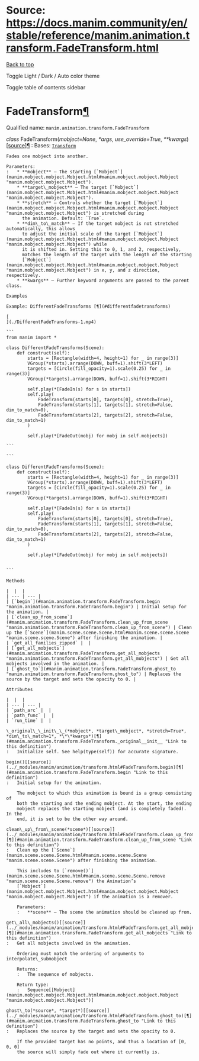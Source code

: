 # Source: https://docs.manim.community/en/stable/reference/manim.animation.transform.FadeTransform.html

[Back to top](#)

Toggle Light / Dark / Auto color theme

Toggle table of contents sidebar

FadeTransform[¶](#fadetransform "Link to this heading")
=======================================================

Qualified name: `manim.animation.transform.FadeTransform`

*class* FadeTransform(*mobject=None*, *\*args*, *use\_override=True*, *\*\*kwargs*)[[source]](../_modules/manim/animation/transform.html#FadeTransform)[¶](#manim.animation.transform.FadeTransform "Link to this definition")
:   Bases: [`Transform`](manim.animation.transform.Transform.html#manim.animation.transform.Transform "manim.animation.transform.Transform")

    Fades one mobject into another.

    Parameters:
    :   * **mobject** – The starting [`Mobject`](manim.mobject.mobject.Mobject.html#manim.mobject.mobject.Mobject "manim.mobject.mobject.Mobject").
        * **target\_mobject** – The target [`Mobject`](manim.mobject.mobject.Mobject.html#manim.mobject.mobject.Mobject "manim.mobject.mobject.Mobject").
        * **stretch** – Controls whether the target [`Mobject`](manim.mobject.mobject.Mobject.html#manim.mobject.mobject.Mobject "manim.mobject.mobject.Mobject") is stretched during
          the animation. Default: `True`.
        * **dim\_to\_match** – If the target mobject is not stretched automatically, this allows
          to adjust the initial scale of the target [`Mobject`](manim.mobject.mobject.Mobject.html#manim.mobject.mobject.Mobject "manim.mobject.mobject.Mobject") while
          it is shifted in. Setting this to 0, 1, and 2, respectively,
          matches the length of the target with the length of the starting
          [`Mobject`](manim.mobject.mobject.Mobject.html#manim.mobject.mobject.Mobject "manim.mobject.mobject.Mobject") in x, y, and z direction, respectively.
        * **kwargs** – Further keyword arguments are passed to the parent class.

    Examples

    Example: DifferentFadeTransforms [¶](#differentfadetransforms)

    [
    ](./DifferentFadeTransforms-1.mp4)

    ```
    from manim import *

    class DifferentFadeTransforms(Scene):
        def construct(self):
            starts = [Rectangle(width=4, height=1) for _ in range(3)]
            VGroup(*starts).arrange(DOWN, buff=1).shift(3*LEFT)
            targets = [Circle(fill_opacity=1).scale(0.25) for _ in range(3)]
            VGroup(*targets).arrange(DOWN, buff=1).shift(3*RIGHT)

            self.play(*[FadeIn(s) for s in starts])
            self.play(
                FadeTransform(starts[0], targets[0], stretch=True),
                FadeTransform(starts[1], targets[1], stretch=False, dim_to_match=0),
                FadeTransform(starts[2], targets[2], stretch=False, dim_to_match=1)
            )

            self.play(*[FadeOut(mobj) for mobj in self.mobjects])

    ```

    ```

    class DifferentFadeTransforms(Scene):
        def construct(self):
            starts = [Rectangle(width=4, height=1) for _ in range(3)]
            VGroup(*starts).arrange(DOWN, buff=1).shift(3*LEFT)
            targets = [Circle(fill_opacity=1).scale(0.25) for _ in range(3)]
            VGroup(*targets).arrange(DOWN, buff=1).shift(3*RIGHT)

            self.play(*[FadeIn(s) for s in starts])
            self.play(
                FadeTransform(starts[0], targets[0], stretch=True),
                FadeTransform(starts[1], targets[1], stretch=False, dim_to_match=0),
                FadeTransform(starts[2], targets[2], stretch=False, dim_to_match=1)
            )

            self.play(*[FadeOut(mobj) for mobj in self.mobjects])


    ```

    Methods

    |  |  |
    | --- | --- |
    | [`begin`](#manim.animation.transform.FadeTransform.begin "manim.animation.transform.FadeTransform.begin") | Initial setup for the animation. |
    | [`clean_up_from_scene`](#manim.animation.transform.FadeTransform.clean_up_from_scene "manim.animation.transform.FadeTransform.clean_up_from_scene") | Clean up the [`Scene`](manim.scene.scene.Scene.html#manim.scene.scene.Scene "manim.scene.scene.Scene") after finishing the animation. |
    | `get_all_families_zipped` |  |
    | [`get_all_mobjects`](#manim.animation.transform.FadeTransform.get_all_mobjects "manim.animation.transform.FadeTransform.get_all_mobjects") | Get all mobjects involved in the animation. |
    | [`ghost_to`](#manim.animation.transform.FadeTransform.ghost_to "manim.animation.transform.FadeTransform.ghost_to") | Replaces the source by the target and sets the opacity to 0. |

    Attributes

    |  |  |
    | --- | --- |
    | `path_arc` |  |
    | `path_func` |  |
    | `run_time` |  |

    \_original\_\_init\_\_(*mobject*, *target\_mobject*, *stretch=True*, *dim\_to\_match=1*, *\*\*kwargs*)[¶](#manim.animation.transform.FadeTransform._original__init__ "Link to this definition")
    :   Initialize self. See help(type(self)) for accurate signature.

    begin()[[source]](../_modules/manim/animation/transform.html#FadeTransform.begin)[¶](#manim.animation.transform.FadeTransform.begin "Link to this definition")
    :   Initial setup for the animation.

        The mobject to which this animation is bound is a group consisting of
        both the starting and the ending mobject. At the start, the ending
        mobject replaces the starting mobject (and is completely faded). In the
        end, it is set to be the other way around.

    clean\_up\_from\_scene(*scene*)[[source]](../_modules/manim/animation/transform.html#FadeTransform.clean_up_from_scene)[¶](#manim.animation.transform.FadeTransform.clean_up_from_scene "Link to this definition")
    :   Clean up the [`Scene`](manim.scene.scene.Scene.html#manim.scene.scene.Scene "manim.scene.scene.Scene") after finishing the animation.

        This includes to [`remove()`](manim.scene.scene.Scene.html#manim.scene.scene.Scene.remove "manim.scene.scene.Scene.remove") the Animation’s
        [`Mobject`](manim.mobject.mobject.Mobject.html#manim.mobject.mobject.Mobject "manim.mobject.mobject.Mobject") if the animation is a remover.

        Parameters:
        :   **scene** – The scene the animation should be cleaned up from.

    get\_all\_mobjects()[[source]](../_modules/manim/animation/transform.html#FadeTransform.get_all_mobjects)[¶](#manim.animation.transform.FadeTransform.get_all_mobjects "Link to this definition")
    :   Get all mobjects involved in the animation.

        Ordering must match the ordering of arguments to interpolate\_submobject

        Returns:
        :   The sequence of mobjects.

        Return type:
        :   Sequence[[Mobject](manim.mobject.mobject.Mobject.html#manim.mobject.mobject.Mobject "manim.mobject.mobject.Mobject")]

    ghost\_to(*source*, *target*)[[source]](../_modules/manim/animation/transform.html#FadeTransform.ghost_to)[¶](#manim.animation.transform.FadeTransform.ghost_to "Link to this definition")
    :   Replaces the source by the target and sets the opacity to 0.

        If the provided target has no points, and thus a location of [0, 0, 0]
        the source will simply fade out where it currently is.